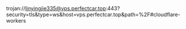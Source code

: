 trojan://linyingjie335@vps.perfectcar.top:443?security=tls&type=ws&host=vps.perfectcar.top&path=%2F#cloudflare-workers

